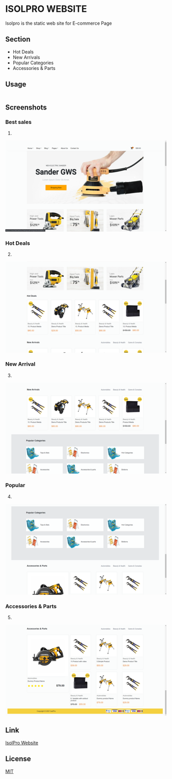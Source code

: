 # ISOLPRO WEBSITE

Isolpro is the static web site for E-commerce Page

## Section

- Hot Deals
- New Arrivals
- Popular Categories
- Accessories & Parts

## Usage

```It can be use as front-end static page after then link to back-end for fully functional E-commerce Website
```
## Screenshots

### Best sales
1. 
![](Screenshots/Home.png) 
### Hot Deals
2. 
![](Screenshots/Home2.png) 

### New Arrival 
3. 
![](Screenshots/Hot_Deals.png)

### Popular
4.
![](Screenshots/New_Arrival.png) 

### Accessories & Parts
5.
![](Screenshots/Accessories.png)

## Link
[IsolPro Website](https://malisumit86.github.io/IsolProwebsite/)

## License
[MIT](https://choosealicense.com/licenses/mit/)
